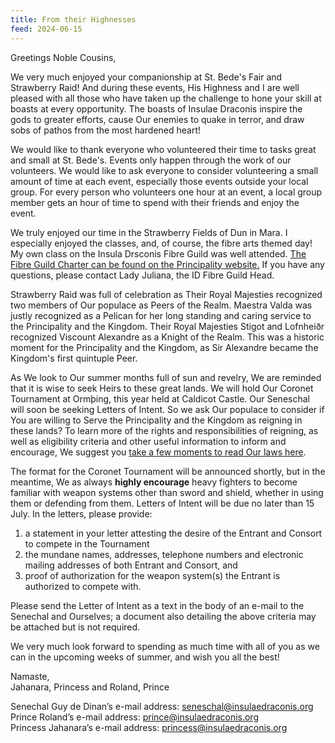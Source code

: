 ```yaml
---
title: From their Highnesses
feed: 2024-06-15
---
```


Greetings Noble Cousins,

We very much enjoyed your companionship at St. Bede's Fair and Strawberry Raid! And during these events, His Highness and I are well pleased with all those who have taken up the challenge to hone your skill at boasts at every opportunity. The boasts of Insulae Draconis inspire the gods to greater efforts, cause Our enemies to quake in terror, and draw sobs of pathos from the most hardened heart!

We would like to thank everyone who volunteered their time to tasks great and small at St. Bede's. Events only happen through the work of our volunteers. We would like to ask everyone to consider volunteering a small amount of time at each event, especially those events outside your local group. For every person who volunteers one hour at an event, a local group member gets an hour of time to spend with their friends and enjoy the event.

We truly enjoyed our time in the Strawberry Fields of Dun in Mara. I especially enjoyed the classes, and, of course, the fibre arts themed day!  My own class on the Insula Drsconis Fibre Guild was well attended. [The Fibre Guild Charter can be found on the Principality website.](https://insulaedraconis.org/library/charters/fibre-guild-charter/) If you have any questions, please contact Lady Juliana, the ID Fibre Guild Head.

Strawberry Raid was full of celebration as Their Royal Majesties recognized two members of Our populace as Peers of the Realm. Maestra Valda was justly recognized as a Pelican for her long standing and caring service to the Principality and the Kingdom. Their Royal Majesties Stigot and Lofnheiðr recognized Viscount Alexandre as a Knight of the Realm. This was a historic moment for the Principality and the Kingdom, as Sir Alexandre became the Kingdom's first quintuple Peer.

As We look to Our summer months full of sun and revelry, We are reminded that it is wise to seek Heirs to these great lands. We will hold Our Coronet Tournament at  Ormþing, this year held at Caldicot Castle. Our Seneschal will soon be seeking Letters of Intent. So we ask Our populace to consider if You are willing to Serve the Principality and the Kingdom as reigning in these lands? To learn more of the rights and responsibilities of reigning, as well as eligibility criteria and other useful information to inform and encourage, We suggest you [take a few moments to read Our laws here](https://insulaedraconis.org/library/publications/ID_Law.pdf).

The format for the Coronet Tournament will be announced shortly, but in the meantime, We as always **highly encourage**  heavy fighters to become familiar with weapon systems other than sword and shield, whether in using them or defending from them. Letters of Intent will be due no later than 15 July. In the letters, please provide:

1. a statement in your letter attesting the desire of the Entrant and Consort to compete in the Tournament
2. the mundane names, addresses, telephone numbers and electronic mailing addresses of both Entrant and Consort, and
3. proof of authorization for the weapon system(s) the Entrant is authorized to compete with.

Please send the Letter of Intent as a text in the body of an e-mail to the Senechal and Ourselves; a document also detailing the above criteria may be attached but is not required.

We very much look forward to spending as much time with all of you as we can in the upcoming weeks of summer, and wish you all the best!

Namaste,  
Jahanara, Princess and Roland, Prince

Senechal Guy de Dinan’s e-mail address: [seneschal@insulaedraconis.org](seneschal@insulaedraconis.org)  
Prince Roland’s e-mail address: [prince@insulaedraconis.org](prince@insulaedraconis.org)  
Princess Jahanara’s e-mail address: [princess@insulaedraconis.org](princess@insulaedraconis.org)